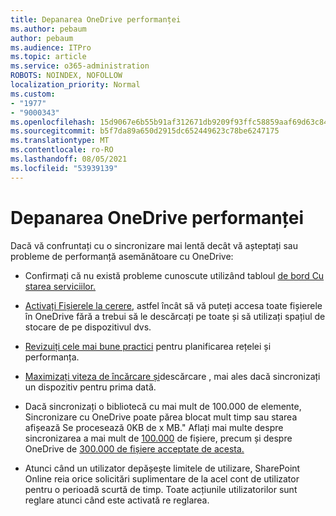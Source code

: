 ```yaml
---
title: Depanarea OneDrive performanței
ms.author: pebaum
author: pebaum
ms.audience: ITPro
ms.topic: article
ms.service: o365-administration
ROBOTS: NOINDEX, NOFOLLOW
localization_priority: Normal
ms.custom:
- "1977"
- "9000343"
ms.openlocfilehash: 15d9067e6b55b91af312671db9209f93ffc58859aaf69d63c84dbc354aff3dd3
ms.sourcegitcommit: b5f7da89a650d2915dc652449623c78be6247175
ms.translationtype: MT
ms.contentlocale: ro-RO
ms.lasthandoff: 08/05/2021
ms.locfileid: "53939139"
---
```

# <a name="troubleshoot-onedrive-performance"></a>Depanarea OneDrive performanței

Dacă vă confruntați cu o sincronizare mai lentă decât vă așteptați sau probleme de performanță asemănătoare cu OneDrive:

- Confirmați că nu există probleme cunoscute utilizând tabloul [de bord Cu starea serviciilor.](https://portal.office.com/adminportal/home?ref=/servicehealth)

- [Activați Fișierele la cerere,](https://support.office.com/article/save-disk-space-with-onedrive-files-on-demand-for-windows-10-0e6860d3-d9f3-4971-b321-7092438fb38e) astfel încât să vă puteți accesa toate fișierele în OneDrive fără a trebui să le descărcați pe toate și să utilizați spațiul de stocare de pe dispozitivul dvs.

- [Revizuiți cele mai bune practici](https://docs.microsoft.com/office365/enterprise/network-planning-and-performance) pentru planificarea rețelei și performanța.

- [Maximizați viteza de încărcare și](https://support.office.com/article/maximize-upload-and-download-speed-8eeadfb8-501f-406d-997b-98ab6ff67f43)descărcare , mai ales dacă sincronizați un dispozitiv pentru prima dată.

- Dacă sincronizați o bibliotecă cu mai mult de 100.000 de elemente, Sincronizare cu OneDrive poate părea blocat mult timp sau starea afișează Se procesează 0KB de x MB." Aflați mai multe despre sincronizarea a mai mult de [100.000](https://support.office.com/article/invalid-file-names-and-file-types-in-onedrive-onedrive-for-business-and-sharepoint-64883a5d-228e-48f5-b3d2-eb39e07630fa) de fișiere, precum și despre OneDrive de [300.000 de fișiere acceptate de acesta.](https://support.office.com/article/invalid-file-names-and-file-types-in-onedrive-onedrive-for-business-and-sharepoint-64883a5d-228e-48f5-b3d2-eb39e07630fa)

- Atunci când un utilizator depășește limitele de utilizare, SharePoint Online reia orice solicitări suplimentare de la acel cont de utilizator pentru o perioadă scurtă de timp. Toate acțiunile utilizatorilor sunt reglare atunci când este activată re reglarea.
